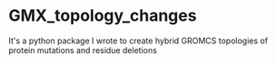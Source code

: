 # GMX_topology_changes
It's a python package I wrote to create hybrid GROMCS topologies of protein mutations and residue deletions
